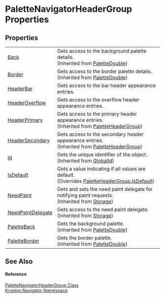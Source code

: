 # PaletteNavigatorHeaderGroup Properties




## Properties
<table>
<tr>
<td><a href="06d72b68-465f-5556-6467-b4c283a2d52e.md">Back</a></td>
<td>Gets access to the background palette details.<br />(Inherited from <a href="36787411-db48-4574-51dd-2d4d3139f187.md">PaletteDouble</a>)</td></tr>
<tr>
<td><a href="590357cc-de70-8cf1-59d8-1ea06b2cb30e.md">Border</a></td>
<td>Gets access to the border palette details.<br />(Inherited from <a href="36787411-db48-4574-51dd-2d4d3139f187.md">PaletteDouble</a>)</td></tr>
<tr>
<td><a href="8a18ca72-d92d-4f97-b448-dd5d742e9c1e.md">HeaderBar</a></td>
<td>Gets access to the bar header appearance entries.</td></tr>
<tr>
<td><a href="eb7ab5a9-0751-2a4a-a4de-71bfbf6b105a.md">HeaderOverflow</a></td>
<td>Gets access to the overflow header appearance entries.</td></tr>
<tr>
<td><a href="283ae1ee-eda3-df60-c499-bc6e0be74064.md">HeaderPrimary</a></td>
<td>Gets access to the primary header appearance entries.<br />(Inherited from <a href="f1fd5ac9-ddac-9458-7483-51e67f983e1d.md">PaletteHeaderGroup</a>)</td></tr>
<tr>
<td><a href="88581909-6ed6-c3dd-0f56-31192d333d9f.md">HeaderSecondary</a></td>
<td>Gets access to the secondary header appearance entries.<br />(Inherited from <a href="f1fd5ac9-ddac-9458-7483-51e67f983e1d.md">PaletteHeaderGroup</a>)</td></tr>
<tr>
<td><a href="71a6846f-bfb6-fb58-b361-6b43ae0583a8.md">Id</a></td>
<td>Gets the unique identifier of the object.<br />(Inherited from <a href="9ef2ca3a-e03e-8927-105a-2f9a6fbdf849.md">GlobalId</a>)</td></tr>
<tr>
<td><a href="b5bfae19-5e49-c666-e4ee-52777bda89a1.md">IsDefault</a></td>
<td>Gets a value indicating if all values are default.<br />(Overrides <a href="91074686-bfc2-ebca-7f9b-c3ed3ffe2452.md">PaletteHeaderGroup.IsDefault</a>)</td></tr>
<tr>
<td><a href="097a0f47-e60c-4bf7-802c-8391c6d8feff.md">NeedPaint</a></td>
<td>Gets and sets the need paint delegate for notifying paint requests.<br />(Inherited from <a href="8406cf55-79a3-e579-4094-be084e489431.md">Storage</a>)</td></tr>
<tr>
<td><a href="879ca7f2-32c5-8581-44f2-c7aee6491db2.md">NeedPaintDelegate</a></td>
<td>Gets access to the need paint delegate.<br />(Inherited from <a href="8406cf55-79a3-e579-4094-be084e489431.md">Storage</a>)</td></tr>
<tr>
<td><a href="4dcf0a7e-e864-972a-5e45-98bfd70e601e.md">PaletteBack</a></td>
<td>Gets the background palette.<br />(Inherited from <a href="36787411-db48-4574-51dd-2d4d3139f187.md">PaletteDouble</a>)</td></tr>
<tr>
<td><a href="b6273d29-1cda-4e45-a9bc-7fbcff4473f4.md">PaletteBorder</a></td>
<td>Gets the border palette.<br />(Inherited from <a href="36787411-db48-4574-51dd-2d4d3139f187.md">PaletteDouble</a>)</td></tr>
</table>

## See Also


#### Reference
<a href="e39b7fa0-a96c-1036-f38f-90a8a018b248.md">PaletteNavigatorHeaderGroup Class</a>  
<a href="a21ac074-d119-3dc6-bd1c-d3a12c0128bc.md">Krypton.Navigator Namespace</a>  
